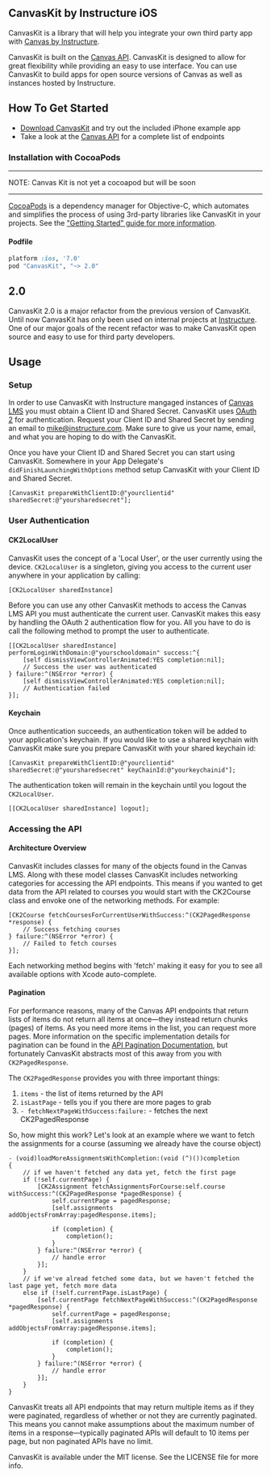 ## CanvasKit by Instructure iOS

CanvasKit is a library that will help you integrate your own third party app with [Canvas by Instructure](https://instructure.com/).

CanvasKit is built on the [Canvas API](https://canvas.instructure.com/doc/api/index.html). CanvasKit is designed to allow for great flexibility while providing an easy to use interface. You can use CanvasKit to build apps for open source versions of Canvas as well as instances hosted by Instructure.

## How To Get Started

- [Download CanvasKit](https://github.com/instructure/CanvasKit/archive/master.zip) and try out the included iPhone example app
- Take a look at the [Canvas API](https://canvas.instructure.com/doc/api/index.html) for a complete list of endpoints

### Installation with CocoaPods

***
NOTE: Canvas Kit is not yet a cocoapod but will be soon
***

[CocoaPods](http://cocoapods.org) is a dependency manager for Objective-C, which automates and simplifies the process of using 3rd-party libraries like CanvasKit in your projects. See the ["Getting Started" guide for more information](https://github.com/AFNetworking/AFNetworking/wiki/Getting-Started-with-AFNetworking).

#### Podfile

```ruby
platform :ios, '7.0'
pod "CanvasKit", "~> 2.0"
```

## 2.0

CanvasKit 2.0 is a major refactor from the previous version of CanvasKit. Until now CanvasKit has only been used on internal projects at [Instructure](http://www.instructure.com/). One of our major goals of the recent refactor was to make CanvasKit open source and easy to use for third party developers.

## Usage

### Setup

In order to use CanvasKit with Instructure mangaged instances of [Canvas LMS](https://github.com/instructure/canvas-lms) you must obtain a Client ID and Shared Secret. CanvasKit uses [OAuth 2](https://canvas.instructure.com/doc/api/file.oauth.html) for authentication. Request your Client ID and Shared Secret by sending an email to <mike@instructure.com>. Make sure to give us your name, email, and what you are hoping to do with the CanvasKit.

Once you have your Client ID and Shared Secret you can start using CanvasKit. Somewhere in your App Delegate's `didFinishLaunchingWithOptions` method setup CanvasKit with your Client ID and Shared Secret.

```objc
[CanvasKit prepareWithClientID:@"yourclientid" sharedSecret:@"yoursharedsecret"];
```

### User Authentication


#### CK2LocalUser

CanvasKit uses the concept of a 'Local User', or the user currently using the device. `CK2LocalUser` is a singleton, giving you access to the current user anywhere in your application by calling:

```objc
[CK2LocalUser sharedInstance]
```

Before you can use any other CanvasKit methods to access the Canvas LMS API you must authenticate the current user. CanvasKit makes this easy by handling the OAuth 2 authentication flow for you. All you have to do is call the following method to prompt the user to authenticate.

```objc
[[CK2LocalUser sharedInstance] performLoginWithDomain:@"yourschooldomain" success:^{
    [self dismissViewControllerAnimated:YES completion:nil];
    // Success the user was authenticated
} failure:^(NSError *error) {
    [self dismissViewControllerAnimated:YES completion:nil];
    // Authentication failed 
}];
```

#### Keychain

Once authentication succeeds, an authentication token will be added to your application's keychain. If you would like to use a shared keychain with CanvasKit make sure you prepare CanvasKit with your shared keychain id:

```objc
[CanvasKit prepareWithClientID:@"yourclientid" sharedSecret:@"yoursharedsecret" keyChainId:@"yourkeychainid"];
```
The authentication token will remain in the keychain until you logout the `CK2LocalUser`.

```objc
[[CK2LocalUser sharedInstance] logout];
```

### Accessing the API

#### Architecture Overview

CanvasKit includes classes for many of the objects found in the Canvas LMS. Along with these model classes CanvasKit includes networking categories for accessing the API endpoints. This means if you wanted to get data from the API related to courses you would start with the CK2Course class and envoke one of the networking methods. For example:

```objc
[CK2Course fetchCoursesForCurrentUserWithSuccess:^(CK2PagedResponse *response) {
    // Success fetching courses
} failure:^(NSError *error) {
    // Failed to fetch courses
}];
```

Each networking method begins with 'fetch' making it easy for you to see all available options with Xcode auto-complete.

#### Pagination

For performance reasons, many of the Canvas API endpoints that return lists of items do not return all items at once—they instead return chunks (pages) of items. As you need more items in the list, you can request more pages. More information on the specific implementation details for pagination can be found in the [API Pagination Documentation](https://canvas.instructure.com/doc/api/file.pagination.html), but fortunately CanvasKit abstracts most of this away from you with `CK2PagedResponse`.

The `CK2PagedResponse` provides you with three important things:

1. `items` - the list of items returned by the API
2. `isLastPage` - tells you if you there are more pages to grab
3. `- fetchNextPageWithSuccess:failure:` - fetches the next CK2PagedResponse

So, how might this work? Let's look at an example where we want to fetch the assignments for a course (assuming we already have the course object)

```objc
- (void)loadMoreAssignmentsWithCompletion:(void (^)())completion
{
    // if we haven't fetched any data yet, fetch the first page
    if (!self.currentPage) {
        [CK2Assignment fetchAssignmentsForCourse:self.course withSuccess:^(CK2PagedResponse *pagedResponse) {
            self.currentPage = pagedResponse;
            [self.assignments addObjectsFromArray:pagedResponse.items];
            
            if (completion) {
                completion();
            }
        } failure:^(NSError *error) {
            // handle error
        }];
    }
    // if we've alread fetched some data, but we haven't fetched the last page yet, fetch more data
    else if (!self.currentPage.isLastPage) {
        [self.currentPage fetchNextPageWithSuccess:^(CK2PagedResponse *pagedResponse) {
            self.currentPage = pagedResponse;
            [self.assignments addObjectsFromArray:pagedResponse.items];
            
            if (completion) {
                completion();
            }
        } failure:^(NSError *error) {
            // handle error
        }];
    }
}
```

CanvasKit treats all API endpoints that may return multiple items as if they were paginated, regardless of whether or not they are currently paginated. This means you cannot make assumptions about the maximum number of items in a response—typically paginated APIs will default to 10 items per page, but non paginated APIs have no limit.

CanvasKit is available under the MIT license. See the LICENSE file for more info.
